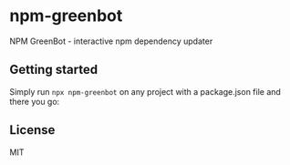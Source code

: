 # npm-greenbot

NPM GreenBot - interactive npm dependency updater

## Getting started

Simply run `npx npm-greenbot` on any project with a package.json file and there you go:

## License

MIT
